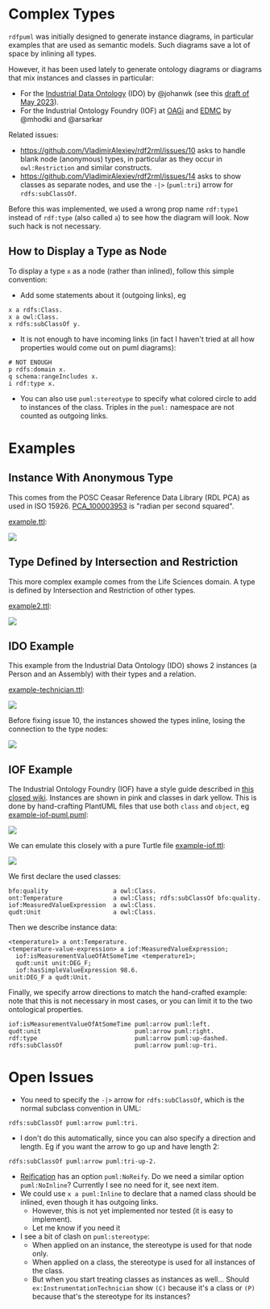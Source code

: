 # Complex Types

`rdfpuml` was initially designed to generate instance diagrams, in particular examples that are used as semantic models.
Such diagrams save a lot of space by inlining all types.

However, it has been used lately to generate ontology diagrams or diagrams that mix instances and classes in particular:
- For the [Industrial Data Ontology](https://rds-staging.posccaesar.org/ido/) (IDO) by @johanwk (see this [draft of May 2023](https://rds.posccaesar.org/WD_IDO.pdf)).
- For the Industrial Ontology Foundry (IOF) at [OAGi](https://oagi.org/pages/industrial-ontologies) and [EDMC](https://spec.industrialontologies.org/) by @mhodki and @arsarkar

Related issues:
- https://github.com/VladimirAlexiev/rdf2rml/issues/10 asks to handle blank node (anonymous) types, in particular as they occur in `owl:Restriction` and similar constructs.
- https://github.com/VladimirAlexiev/rdf2rml/issues/14 asks to show classes as separate nodes, and use the `-|>` (`puml:tri`) arrow for `rdfs:subClassOf`.

Before this was implemented, we used a wrong prop name `rdf:type1` instead of `rdf:type` (also called `a`) to see how the diagram will look.
Now such hack is not necessary.

## How to Display a Type as Node

To display a type `x` as a node (rather than inlined), follow this simple convention:

- Add some statements about it (outgoing links), eg
```ttl
x a rdfs:Class.
x a owl:Class.
x rdfs:subClassOf y.
```
- It is not enough to have incoming links (in fact I haven't tried at all how properties would come out on puml diagrams):
```ttl
# NOT ENOUGH
p rdfs:domain x.
q schema:rangeIncludes x.
i rdf:type x.
```
- You can also use `puml:stereotype` to specify what colored circle to add to instances of the class.
  Triples in the `puml:` namespace are not counted as outgoing links.

# Examples

## Instance With Anonymous Type

This comes from the POSC Ceasar Reference Data Library (RDL PCA) as used in ISO 15926.
[PCA_100003953](https://rds.posccaesar.org/ontology/plm/rdl/PCA_100003953/) is "radian per second squared".

[example.ttl](example.ttl):

![](example.png)

## Type Defined by Intersection and Restriction

This more complex example comes from the Life Sciences domain.
A type is defined by Intersection and Restriction of other types.

[example2.ttl](example2.ttl):

![](example2.png)

## IDO Example

This example from the Industrial Data Ontology (IDO)
shows 2 instances (a Person and an Assembly) with their types and a relation.

[example-technician.ttl](example-technician.ttl):

![](example-technician.png)

Before fixing issue 10, the instances showed the types inline, losing the connection to the type nodes:

![](example-technician-old.png)

## IOF Example

The Industrial Ontology Foundry (IOF) have a style guide described in [this closed wiki](https://oagi.atlassian.net/wiki/x/AoBmKgE).
Instances are shown in pink and classes in dark yellow.
This is done by hand-crafting PlantUML files that use both `class` and `object`,
eg [example-iof-puml.puml](example-iof-puml.puml):

![](example-iof-puml.png)


We can emulate this closely with a pure Turtle file
[example-iof.ttl](example-iof.ttl):

![](example-iof.png)

We first declare the used classes:
```ttl
bfo:quality                  a owl:Class.
ont:Temperature              a owl:Class; rdfs:subClassOf bfo:quality.
iof:MeasuredValueExpression  a owl:Class.
qudt:Unit                    a owl:Class.
```

Then we describe instance data:
```ttl
<temperature1> a ont:Temperature.
<temperature-value-expression> a iof:MeasuredValueExpression;
  iof:isMeasurementValueOfAtSomeTime <temperature1>;
  qudt:unit unit:DEG_F;
  iof:hasSimpleValueExpression 98.6.
unit:DEG_F a qudt:Unit.
```

Finally, we specify arrow directions to match the hand-crafted example: 
note that this is not necessary in most cases, or you can limit it to the two ontological properties.
```ttl
iof:isMeasurementValueOfAtSomeTime puml:arrow puml:left.
qudt:unit                          puml:arrow puml:right.
rdf:type                           puml:arrow puml:up-dashed.
rdfs:subClassOf                    puml:arrow puml:up-tri.
```

# Open Issues
- You need to specify the `-|>` arrow for `rdfs:subClassOf`,
  which is the normal subclass convention in UML:
```ttl
rdfs:subClassOf puml:arrow puml:tri.
```
- I don't do this automatically, since you can also specify a direction and length.
  Eg if you want the arrow to go up and have length 2:
```ttl
rdfs:subClassOf puml:arrow puml:tri-up-2.
```

- [Reification](https://github.com/VladimirAlexiev/rdf2rml/blob/master/doc/rdfpuml.md#reification) has an option `puml:NoReify`. Do we need a similar option `puml:NoInline`?
  Currently I see no need for it, see next item.
- We could use `x a puml:Inline` to declare that a named class should be inlined,
  even though it has outgoing links.
  - However, this is not yet implemented nor tested (it is easy to implement).
  - Let me know if you need it
- I see a bit of clash on `puml:stereotype`:
  - When applied on an instance, the stereotype is used for that node only.
  - When applied on a class, the stereotype is used for all instances of the class.
  - But when you start treating classes as instances as well... Should `ex:InstrumentationTechnician` show `(C)` because it's a class or `(P)` because that's the stereotype for its instances?
